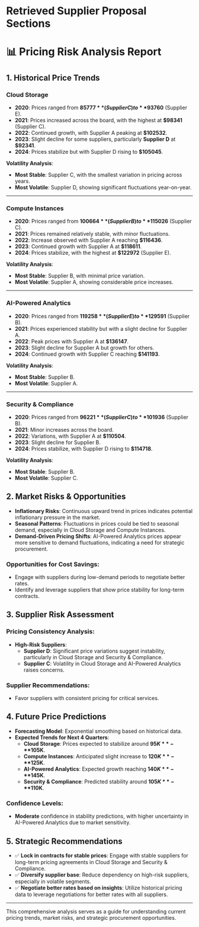 # Retrieved Supplier Proposal Sections

# 📊 Pricing Risk Analysis Report

## **1. Historical Price Trends**

### Cloud Storage
- **2020**: Prices ranged from **$85777** (Supplier C) to **$93760** (Supplier E).
- **2021**: Prices increased across the board, with the highest at **$98341** (Supplier C).
- **2022**: Continued growth, with Supplier A peaking at **$102532**.
- **2023**: Slight decline for some suppliers, particularly **Supplier D** at **$92341**.
- **2024**: Prices stabilize but with Supplier D rising to **$105045**.

**Volatility Analysis**: 
- **Most Stable**: Supplier C, with the smallest variation in pricing across years.
- **Most Volatile**: Supplier D, showing significant fluctuations year-on-year.

---

### Compute Instances
- **2020**: Prices ranged from **$100664** (Supplier B) to **$115026** (Supplier C).
- **2021**: Prices remained relatively stable, with minor fluctuations.
- **2022**: Increase observed with Supplier A reaching **$116436**.
- **2023**: Continued growth with Supplier A at **$118611**.
- **2024**: Prices stabilize, with the highest at **$122972** (Supplier E).

**Volatility Analysis**: 
- **Most Stable**: Supplier B, with minimal price variation.
- **Most Volatile**: Supplier A, showing considerable price increases.

---

### AI-Powered Analytics
- **2020**: Prices ranged from **$119258** (Supplier E) to **$129591** (Supplier B).
- **2021**: Prices experienced stability but with a slight decline for Supplier A.
- **2022**: Peak prices with Supplier A at **$136147**.
- **2023**: Slight decline for Supplier A but growth for others.
- **2024**: Continued growth with Supplier C reaching **$141193**.

**Volatility Analysis**: 
- **Most Stable**: Supplier B.
- **Most Volatile**: Supplier A.

---

### Security & Compliance
- **2020**: Prices ranged from **$96221** (Supplier C) to **$101936** (Supplier B).
- **2021**: Minor increases across the board.
- **2022**: Variations, with Supplier A at **$110504**.
- **2023**: Slight decline for Supplier B.
- **2024**: Prices stabilize, with Supplier D rising to **$114718**.

**Volatility Analysis**: 
- **Most Stable**: Supplier B.
- **Most Volatile**: Supplier C.

## **2. Market Risks & Opportunities**
- **Inflationary Risks**: Continuous upward trend in prices indicates potential inflationary pressure in the market.
- **Seasonal Patterns**: Fluctuations in prices could be tied to seasonal demand, especially in Cloud Storage and Compute Instances.
- **Demand-Driven Pricing Shifts**: AI-Powered Analytics prices appear more sensitive to demand fluctuations, indicating a need for strategic procurement.

### **Opportunities for Cost Savings**:
- Engage with suppliers during low-demand periods to negotiate better rates.
- Identify and leverage suppliers that show price stability for long-term contracts.

## **3. Supplier Risk Assessment**
### Pricing Consistency Analysis:
- **High-Risk Suppliers**:
  - **Supplier D**: Significant price variations suggest instability, particularly in Cloud Storage and Security & Compliance.
  - **Supplier C**: Volatility in Cloud Storage and AI-Powered Analytics raises concerns.

### **Supplier Recommendations**:
- Favor suppliers with consistent pricing for critical services.

## **4. Future Price Predictions**
- **Forecasting Model**: Exponential smoothing based on historical data.
- **Expected Trends for Next 4 Quarters**:
  - **Cloud Storage**: Prices expected to stabilize around **$95K** - **$105K**.
  - **Compute Instances**: Anticipated slight increase to **$120K** - **$125K**.
  - **AI-Powered Analytics**: Expected growth reaching **$140K** - **$145K**.
  - **Security & Compliance**: Predicted stability around **$105K** - **$110K**.

### **Confidence Levels**: 
- **Moderate** confidence in stability predictions, with higher uncertainty in AI-Powered Analytics due to market sensitivity.

## **5. Strategic Recommendations**
- ✅ **Lock in contracts for stable prices**: Engage with stable suppliers for long-term pricing agreements in Cloud Storage and Security & Compliance.
- ✅ **Diversify supplier base**: Reduce dependency on high-risk suppliers, especially in volatile segments.
- ✅ **Negotiate better rates based on insights**: Utilize historical pricing data to leverage negotiations for better rates with all suppliers.

---

This comprehensive analysis serves as a guide for understanding current pricing trends, market risks, and strategic procurement opportunities.
```